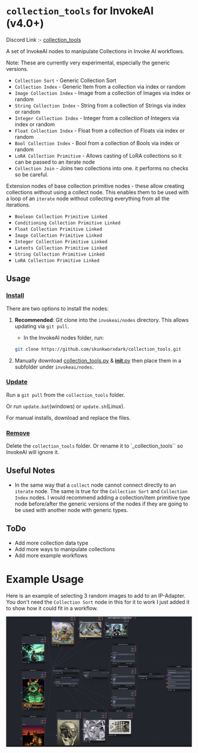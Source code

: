 # `collection_tools` for InvokeAI (v4.0+)
Discord Link :- [collection_tools](https://discord.com/channels/1020123559063990373/1216759622007001139)

A set of InvokeAI nodes to manipulate Collections in Invoke AI workflows.

Note: These are currently very experimental, especially the generic versions.

- `Collection Sort` - Generic Collection Sort
- `Collection Index` - Generic Item from a collection via index or random
- `Image Collection Index` - Image from a collection of Images via index or random
- `String Collection Index` - String from a collection of Strings via index or random
- `Integer Collection Index` - Integer from a collection of Integers via index or random
- `Float Collection Index` - Float from a collection of Floats via index or random
- `Bool Collection Index` - Bool from a collection of Bools via index or random
- `LoRA Collection Primitive` - Allows casting of LoRA collections so it can be passed to an iterate node
- `Collection Join` -  Joins two collections into one. it performs no checks so be careful. 

Extension nodes of base collection primitive nodes - these allow creating collections without using a collect node. This enables them to be used with a loop of an `iterate` node without collecting everything from all the iterations.
- `Boolean Collection Primitive Linked`
- `Conditioning Collection Primitive Linked`
- `Float Collection Primitive Linked`
- `Image Collection Primitive Linked`
- `Integer Collection Primitive Linked`
- `Latents Collection Primitive Linked`
- `String Collection Primitive Linked`
- `LoRA Collection Primitive Linked`

## Usage
### <ins>Install</ins><BR>
There are two options to install the nodes:

1. **Recommended**: Git clone into the `invokeai/nodes` directory. This allows updating via `git pull`.

    - In the InvokeAI nodes folder, run:
    ```bash
    git clone https://github.com/skunkworxdark/collection_tools.git
    ```

2. Manually download [collection_tools.py](collection_tools.py) & [__init__.py](__init__.py) then place them in a subfolder under `invokeai/nodes`. 

### <ins>Update</ins><BR>
Run a `git pull` from the `collection_tools` folder.

Or run `update.bat`(windows) or `update.sh`(Linux).

For manual installs, download and replace the files.

### <ins>Remove</ins><BR>
Delete the `collection_tools` folder. Or rename it to `_collection_tools`` so InvokeAI will ignore it.

## Useful Notes

- In the same way that a `collect` node cannot connect directly to an `iterate` node. The same is true for the `Collection Sort` and `Collection Index` nodes.  I would recommend adding a collection/item primitive type node before/after the generic versions of the nodes if they are going to be used with another node with generic types.

## ToDo
- Add more collection data type
- Add more ways to manipulate collections
- Add more example workflows

# Example Usage
Here is an example of selecting 3 random images to add to an IP-Adapter.  You don't need the `Collection Sort` node in this for it to work I just added it to show how it could fit in a workflow.

![Random Image Workflow Example](images/RandomImageWorkflowExample.png)
